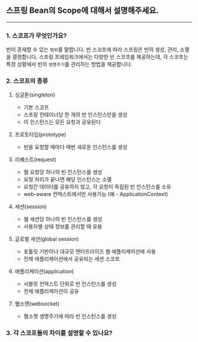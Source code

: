 ## 스프링 Bean의 Scope에 대해서 설명해주세요.

---

### 1. 스코프가 무엇인가요?
빈이 존재할 수 있는 `범위`를 말합니다. 빈 스코프에 따라 스프링은 빈의 생성, 관리, 소멸을 결정합니다.
스프링 프레임워크에서는 다양한 빈 스코프를 제공하는데,
각 스코프는 특정 상황에서 빈의 `생명주기`를 관리하는 방법을 제공합니다.


### 2. 스코프의 종류
1. 싱글톤(singleton)
    - 기본 스코프
    - 스프링 컨테이너당 한 개의 빈 인스턴스만을 생성
    - 이 인스턴스는 모든 요청과 공유된다

2. 프로토타입(prototype)
    - 빈을 요청할 때마다 매번 새로운 인스턴스를 생성

3. 리퀘스트(request)
   - 웹 요청당 하나의 빈 인스턴스를 생성
   - 요청 처리가 끝나면 해당 인스턴스는 소멸
   - 요청간 데이터를 공유하지 않고, 각 요청이 독립된 빈 인스턴스를 소유
   - web-aware 컨택스트에서만 사용가능 (예 - ApplicationContext)

4. 세션(session)
    - 웹 세션당 하나의 빈 인스턴스를 생성
    - 사용자별 상태 정보를 관리할 때 유용
   
5. 글로벌 세션(global session)
    - 포틀릿 기반이나 대규모 엔터프라이즈 웹 애플리케이션에 사용
    - 전체 애플리케이션에서 공유되는 세션 스코프
   
5. 애플리케이션(application)
    - 서블릿 컨텍스트 단위로 빈 인스턴스를 생성
    - 전체 애플리케이션이 공유

6. 웹소켓(websocket)
    - 웹소켓 생명주기에 따라 빈 인스턴스를 생성


### 3. 각 스코프들의 차이를 설명할 수 있나요?